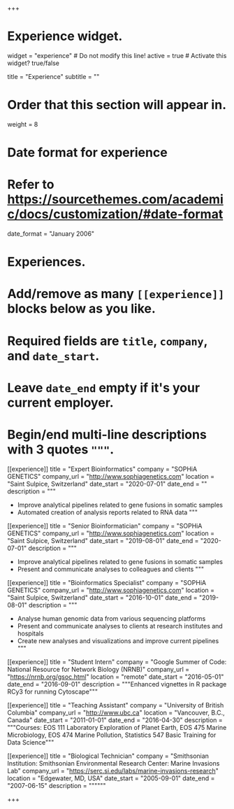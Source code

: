 +++
# Experience widget.
widget = "experience"  # Do not modify this line!
active = true  # Activate this widget? true/false

title = "Experience"
subtitle = ""

# Order that this section will appear in.
weight = 8

# Date format for experience
#   Refer to https://sourcethemes.com/academic/docs/customization/#date-format
date_format = "January 2006"

# Experiences.
#   Add/remove as many `[[experience]]` blocks below as you like.
#   Required fields are `title`, `company`, and `date_start`.
#   Leave `date_end` empty if it's your current employer.
#   Begin/end multi-line descriptions with 3 quotes `"""`.

[[experience]]
  title = "Expert Bioinformatics"
  company = "SOPHiA GENETICS"
  company_url = "http://www.sophiagenetics.com"
  location = "Saint Sulpice, Switzerland"
  date_start = "2020-07-01"
  date_end = ""
  description = """
  * Improve analytical pipelines related to gene fusions in somatic samples 
  * Automated creation of analysis reports related to RNA data
  """

[[experience]]
  title = "Senior Bioinformatician"
  company = "SOPHiA GENETICS"
  company_url = "http://www.sophiagenetics.com"
  location = "Saint Sulpice, Switzerland"
  date_start = "2019-08-01"
  date_end = "2020-07-01"
  description = """
* Improve analytical pipelines related to gene fusions in somatic samples 
* Present and communicate analyses to colleagues and clients
  """

[[experience]]
  title = "Bioinformatics Specialist"
  company = "SOPHiA GENETICS"
  company_url = "http://www.sophiagenetics.com"
  location = "Saint Sulpice, Switzerland"
  date_start = "2016-10-01"
  date_end = "2019-08-01"
  description = """
* Analyse human genomic data from various sequencing platforms
* Present and communicate analyses to clients at research institutes and hospitals
* Create new analyses and visualizations and improve current pipelines
  """

[[experience]]
  title = "Student Intern"
  company = "Google Summer of Code: National Resource for Network Biology (NRNB)"
  company_url = "https://nrnb.org/gsoc.html"
  location = "remote"
  date_start = "2016-05-01"
  date_end = "2016-09-01"
  description = """Enhanced vignettes in R package RCy3 for running Cytoscape"""
  

[[experience]]
  title = "Teaching Assistant"
  company = "University of British Columbia"
  company_url = "http://www.ubc.ca"
  location = "Vancouver, B.C., Canada"
  date_start = "2011-01-01"
  date_end = "2016-04-30"
  description = """Courses: EOS 111 Laboratory Exploration of Planet Earth, EOS 475 Marine Microbiology, EOS 474 Marine Pollution, Statistics 547 Basic Training for Data Science"""
  
  
[[experience]]
  title = "Biological Technician"
  company = "Smithsonian Institution: Smithsonian Environmental Research Center: Marine Invasions Lab"
  company_url = "https://serc.si.edu/labs/marine-invasions-research"
  location = "Edgewater, MD, USA"
  date_start = "2005-09-01"
  date_end = "2007-06-15"
  description = """"""  

+++
